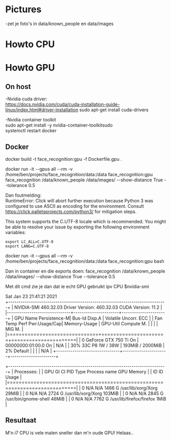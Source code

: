 # Pictures
-zet je foto's in data/known_people en data/images

# Howto CPU

# Howto GPU

## On host

-Nvidia cuda driver:  
https://docs.nvidia.com/cuda/cuda-installation-guide-linux/index.html#driver-installation
sudo apt-get install cuda-drivers  

-Nvidia container toolkit  
sudo apt-get install -y nvidia-container-toolkitsudo  
systemctl restart docker  

## Docker

docker build -t face_recognition:gpu -f Dockerfile.gpu .

docker run -it --gpus all --rm -v /home/ben/projects/face_recognition/data:/data face_recognition:gpu face_recognition /data/known_people /data/images/ --show-distance True --tolerance 0.5

Dan foutmelding:  
RuntimeError: Click will abort further execution because Python 3 was configured to use ASCII as encoding for the environment. Consult https://click.palletsprojects.com/python3/ for mitigation steps.

This system supports the C.UTF-8 locale which is recommended. You might be able to resolve your issue by exporting the following environment variables:

    export LC_ALL=C.UTF-8
    export LANG=C.UTF-8

docker run -it --gpus all --rm -v /home/ben/projects/face_recognition/data:/data face_recognition:gpu bash

Dan in container en die exports doen:
face_recognition /data/known_people /data/images/ --show-distance True --tolerance 0.5

Met dit cmd zie je dan dat ie echt GPU gebruikt ipv CPU
$nvidia-smi 

Sat Jan 23 21:41:21 2021       
+-----------------------------------------------------------------------------+
| NVIDIA-SMI 460.32.03    Driver Version: 460.32.03    CUDA Version: 11.2     |
|-------------------------------+----------------------+----------------------+
| GPU  Name        Persistence-M| Bus-Id        Disp.A | Volatile Uncorr. ECC |
| Fan  Temp  Perf  Pwr:Usage/Cap|         Memory-Usage | GPU-Util  Compute M. |
|                               |                      |               MIG M. |
|===============================+======================+======================|
|   0  GeForce GTX 750 Ti  On   | 00000000:01:00.0  On |                  N/A |
| 30%   33C    P8     1W /  38W |    193MiB /  2000MiB |      2%      Default |
|                               |                      |                  N/A |
+-------------------------------+----------------------+----------------------+
                                                                               
+-----------------------------------------------------------------------------+
| Processes:                                                                  |
|  GPU   GI   CI        PID   Type   Process name                  GPU Memory |
|        ID   ID                                                   Usage      |
|=============================================================================|
|    0   N/A  N/A      1466      G   /usr/lib/xorg/Xorg                 29MiB |
|    0   N/A  N/A      2724      G   /usr/lib/xorg/Xorg                103MiB |
|    0   N/A  N/A      2845      G   /usr/bin/gnome-shell               46MiB |
|    0   N/A  N/A      7762      G   /usr/lib/firefox/firefox            1MiB |


## Resultaat
M'n i7 CPU is vele malen sneller dan m'n oude GPU! Helaas..

